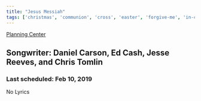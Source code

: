 ```yaml
---
title: "Jesus Messiah"
tags: ['christmas', 'communion', 'cross', 'easter', 'forgive-me', 'in-christ-alone', 'jesus', 'messiah', 'refreshing', 'sacrifice', 'service']
---
```


[Planning Center](https://services.planningcenteronline.com/songs/11622087)

## Songwriter: Daniel Carson, Ed Cash, Jesse Reeves, and Chris Tomlin
### Last scheduled: Feb 10, 2019          

No Lyrics
